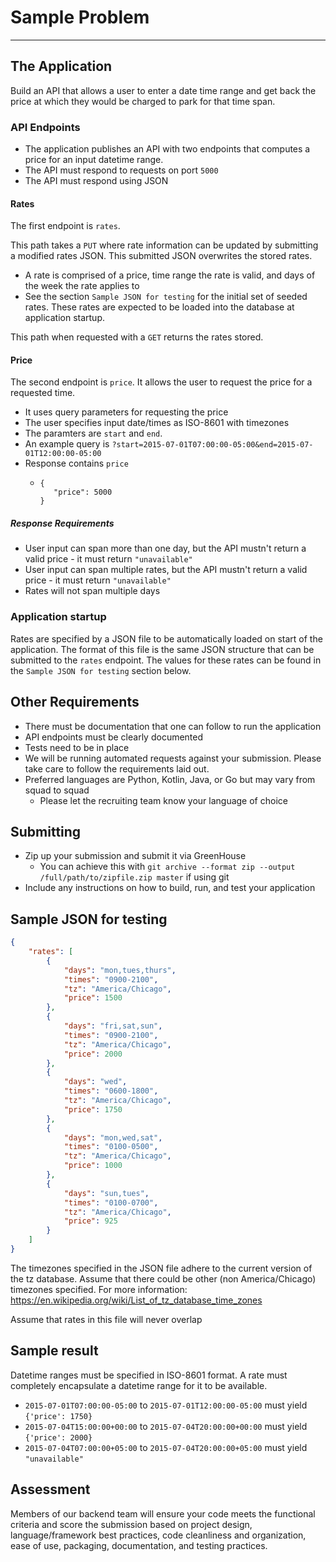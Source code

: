 # **Sample Problem**

------------
## The Application
Build an API that allows a user to enter a date time range and get back the price at which they would be charged to park for that time span.

### API Endpoints
- The application publishes an API with two endpoints that computes a price for an input datetime range.
- The API must respond to requests on port `5000`
- The API must respond using JSON

#### Rates
The first endpoint is `rates`.

This path takes a `PUT` where rate information can be updated by submitting a modified rates JSON. This submitted JSON overwrites the stored rates.

- A rate is comprised of a price, time range the rate is valid, and days of the week the rate applies to
- See the section `Sample JSON for testing` for the initial set of seeded rates. These rates are expected to be loaded into the database at application startup.

This path when requested with a `GET` returns the rates stored.

#### Price
The second endpoint is `price`. It allows the user to request the price for a requested time.

- It uses query parameters for requesting the price
- The user specifies input date/times as ISO-8601 with timezones
- The paramters are `start` and `end`. 
- An example query is `?start=2015-07-01T07:00:00-05:00&end=2015-07-01T12:00:00-05:00`
- Response contains `price`
  - ```
    {
       "price": 5000
    }
    ```

##### Response Requirements
- User input can span more than one day, but the API mustn't return a valid price  - it must return `"unavailable"`
- User input can span multiple rates, but the API mustn't return a valid price - it must return `"unavailable"`
- Rates will not span multiple days

### Application startup
Rates are specified by a JSON file to be automatically loaded on start of the application. The format of this file is the same JSON structure that can be submitted to the `rates` endpoint. The values for these rates can be found in the `Sample JSON for testing` section below.

## Other Requirements

- There must be documentation that one can follow to run the application
- API endpoints must be clearly documented
- Tests need to be in place
- We will be running automated requests against your submission. Please take care to follow the requirements laid out.
- Preferred languages are Python, Kotlin, Java, or Go but may vary from squad to squad
  * Please let the recruiting team know your language of choice

## Submitting

* Zip up your submission and submit it via GreenHouse
  * You can achieve this with `git archive --format zip --output /full/path/to/zipfile.zip master` if using git
* Include any instructions on how to build, run, and test your application

## Sample JSON for testing
```json
{
    "rates": [
        {
            "days": "mon,tues,thurs",
            "times": "0900-2100",
            "tz": "America/Chicago",
            "price": 1500
        },
        {
            "days": "fri,sat,sun",
            "times": "0900-2100",
            "tz": "America/Chicago",
            "price": 2000
        },
        {
            "days": "wed",
            "times": "0600-1800",
            "tz": "America/Chicago",
            "price": 1750
        },
        {
            "days": "mon,wed,sat",
            "times": "0100-0500",
            "tz": "America/Chicago",
            "price": 1000
        },
        {
            "days": "sun,tues",
            "times": "0100-0700",
            "tz": "America/Chicago",
            "price": 925
        }
    ]
}

```
The timezones specified in the JSON file adhere to the current version of the tz database. Assume that there could be other (non America/Chicago) timezones specified. For more information: https://en.wikipedia.org/wiki/List_of_tz_database_time_zones

Assume that rates in this file will never overlap

## Sample result
Datetime ranges must be specified in ISO-8601 format.  A rate must completely encapsulate a datetime range for it to be available.


* `2015-07-01T07:00:00-05:00` to `2015-07-01T12:00:00-05:00` must yield `{'price': 1750}`
* `2015-07-04T15:00:00+00:00` to `2015-07-04T20:00:00+00:00` must yield `{'price': 2000}`
* `2015-07-04T07:00:00+05:00` to `2015-07-04T20:00:00+05:00` must yield `"unavailable"`

## Assessment

Members of our backend team will ensure your code meets the functional criteria
and score the submission based on project design, language/framework best
practices, code cleanliness and organization, ease of use, packaging,
documentation, and testing practices.
